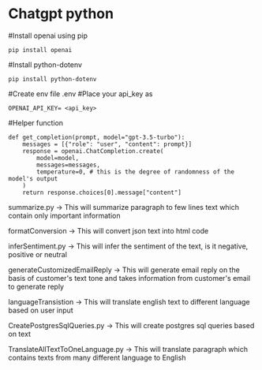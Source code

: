 # Chatgpt python 

#Install openai using pip

```
pip install openai
```

#Install python-dotenv

```
pip install python-dotenv
```

#Create env file .env
#Place your api_key as 

```
OPENAI_API_KEY= <api_key>
```

#Helper function 

```
def get_completion(prompt, model="gpt-3.5-turbo"):
    messages = [{"role": "user", "content": prompt}]
    response = openai.ChatCompletion.create(
        model=model,
        messages=messages,
        temperature=0, # this is the degree of randomness of the model's output
    )
    return response.choices[0].message["content"]

```


summarize.py -> This will summarize paragraph to few lines text which contain only important information

formatConversion -> This will convert json text into html code

inferSentiment.py  -> This will infer the sentiment of the text, is it negative, positive or neutral

generateCustomizedEmailReply -> This will generate email reply on the basis of customer's text tone and takes information from customer's                                    email to generate reply

languageTransistion -> This will translate english text to different language based on user input

CreatePostgresSqlQueries.py -> This will create postgres sql queries based on text

TranslateAllTextToOneLanguage.py -> This will translate paragraph which contains texts from many different language to English





